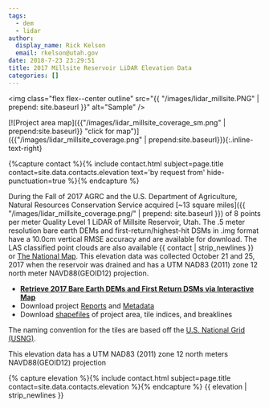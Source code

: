 ```yaml
---
tags:
  - dem
  - lidar
author:
  display_name: Rick Kelson
  email: rkelson@utah.gov
date: 2018-7-23 23:29:51
title: 2017 Millsite Reservoir LiDAR Elevation Data
categories: []
---
```

<img class="flex flex--center outline" src="{{ "/images/lidar_millsite.PNG" | prepend: site.baseurl }}" alt="Sample" />

[![Project area map]({{"/images/lidar_millsite_coverage_sm.png" | prepend:site.baseurl}} "click for map")]({{"/images/lidar_millsite_coverage.png" | prepend:site.baseurl}}){:.inline-text-right}

{%capture contact %}{% include contact.html subject=page.title contact=site.data.contacts.elevation text='by request from' hide-punctuation=true %}{% endcapture %}

During the Fall of 2017 AGRC and the U.S. Department of Agriculture, Natural Resources Conservation Service acquired [~13 square miles]({{ "/images/lidar_millsite_coverage.png/" | prepend: site.baseurl }}) of 8 points per meter Quality Level 1 LiDAR of Millsite Reservoir, Utah. The .5 meter resolution bare earth DEMs and first-return/highest-hit DSMs in .img format have a 10.0cm vertical RMSE accuracy and are available for download. The LAS classified point clouds are also available {{ contact | strip_newlines }} or [The National Map](https://viewer.nationalmap.gov/basic/). This elevation data was collected October 21 and 25, 2017 when the reservoir was drained and has a UTM NAD83 (2011) zone 12 north meter NAVD88(GEOID12) projection.

<ul class="dotless">
  <li>
    <strong>
      <i class="fas fa-download"></i> <a href="https://raster.utah.gov/?cat=.5%20Meter%20%7B2017%20Millsite%20Reservoir%20LiDAR%7D">Retrieve 2017 Bare Earth DEMs and First Return DSMs via Interactive Map</a>
    </strong>
  </li>
  <li>
    <i class="fas fa-download"></i> Download project <a href="https://storage.googleapis.com/state-of-utah-sgid-downloads/lidar/millsite-reservoir-2017/DEMs/MillsiteReservoir_Report.zip">Reports</a> and
      <a href="https://storage.googleapis.com/state-of-utah-sgid-downloads/lidar/millsite-reservoir-2017/DEMs/MillsiteReservoir_Metadata.zip">Metadata</a>
  </li>
  <li>
    <i class="fas fa-download"></i> Download <a href="https://storage.googleapis.com/state-of-utah-sgid-downloads/lidar/millsite-reservoir-2017/DEMs/MillsiteReservoir_shps.zip">shapefiles</a> of project area, tile indices, and breaklines
  </li>
</ul>

The naming convention for the tiles are based off the [U.S. National Grid (USNG)]( https://www.fgdc.gov/usng/how-to-read-usng/index_html).

This elevation data has a UTM NAD83 (2011) zone 12 north meters NAVD88(GEOID12) projection

{% capture elevation %}{% include contact.html subject=page.title contact=site.data.contacts.elevation %}{% endcapture %}
{{ elevation | strip_newlines }}
